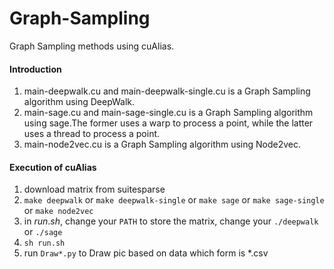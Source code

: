# Graph-Sampling
Graph Sampling methods using cuAlias.
#### Introduction
1. main-deepwalk.cu and main-deepwalk-single.cu is a Graph Sampling algorithm using DeepWalk.
2. main-sage.cu and main-sage-single.cu is a Graph Sampling algorithm using sage.The former uses a warp to process a point, while the latter uses a thread to process a point.
3. main-node2vec.cu is a Graph Sampling algorithm using Node2vec.

#### Execution of cuAlias
1. download matrix from suitesparse
2. `make deepwalk` or `make deepwalk-single` or `make sage` or `make sage-single` or `make node2vec`
3. in $run.sh$, change your `PATH` to store the matrix, change your `./deepwalk` or `./sage`
4. `sh run.sh`
5. run `Draw*.py` to Draw pic based on data which form is *.csv 
